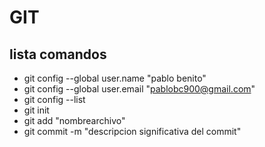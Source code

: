 # GIT
## lista comandos
- git config --global user.name "pablo benito"
- git config --global user.email "pablobc900@gmail.com"
- git config --list
- git init
- git add "nombrearchivo"
- git commit -m "descripcion significativa del commit"

